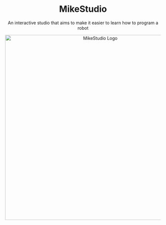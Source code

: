 <h1 align="center">MikeStudio</h1>

<p align="center">
  An interactive studio that aims to make it easier to learn how to program a robot
</p>

<p align="center">
  <img src="https://i.ibb.co/qL6JWv1y/Mike-Bot-Studio-Minecraft-Programming-Platform.png" alt="MikeStudio Logo" width="600"/>
</p>
